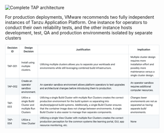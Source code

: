 ![Complete TAP architecture](img/overview-tap.png)

For production deployments, VMware recommends two fully independent instances of Tanzu Application Platform. One instance for operators to conduct their own reliability tests, and the other instance hosts development, test, QA and production environments isolated by separate clusters

![Cluster Layout](img/Cluster-layout.png)